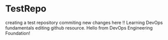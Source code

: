 # TestRepo
creating a test repository
commiting new changes here !!
Learning DevOps fundamentals
editing github resource.
Hello from DevOps Engineering Foundation!

